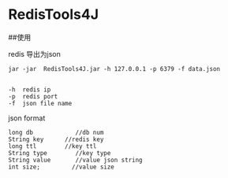 # RedisTools4J

##使用

redis 导出为json

```
jar -jar  RedisTools4J.jar -h 127.0.0.1 -p 6379 -f data.json


-h  redis ip
-p  redis port
-f  json file name

``` 

json format

```
long db 		   //db num
String key 		//redis key
long ttl   		//key ttl
String type 	   //key type
String value	   //value json string
int size;    	  //value size 
```